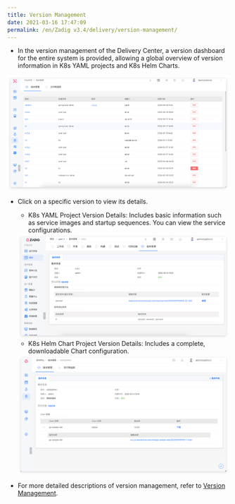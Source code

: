 ```yaml
---
title: Version Management
date: 2021-03-16 17:47:09
permalink: /en/Zadig v3.4/delivery/version-management/
---
```


- In the version management of the Delivery Center, a version dashboard for the entire system is provided, allowing a global overview of version information in K8s YAML projects and K8s Helm Charts.

<img alt="版本交付" title="Version delivery" src="../../../../_images/version_list_220.png">

- Click on a specific version to view its details.

  - K8s YAML Project Version Details: Includes basic information such as service images and startup sequences. You can view the service configurations.

  <img alt="版本交付" title="Version delivery" src="../../../../_images/k8s_version_detail_220.png">

  - K8s Helm Chart Project Version Details: Includes a complete, downloadable Chart configuration.

  <img alt="版本交付" title="Version delivery" src="../../../../_images/helm_version_detail.png">

- For more detailed descriptions of version management, refer to [Version Management](/en/Zadig%20v3.4/project/version/).